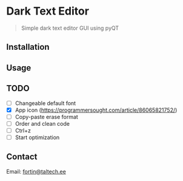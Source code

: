 # Dark Text Editor
> Simple dark text editor GUI using pyQT

## Installation


## Usage


## TODO
 - [ ] Changeable default font
 - [X] App icon (https://programmersought.com/article/86065821752/)
 - [ ] Copy-paste erase format
 - [ ] Order and clean code
 - [ ] Ctrl+z
 - [ ] Start optimization

## Contact
Email: <fortin@taltech.ee>